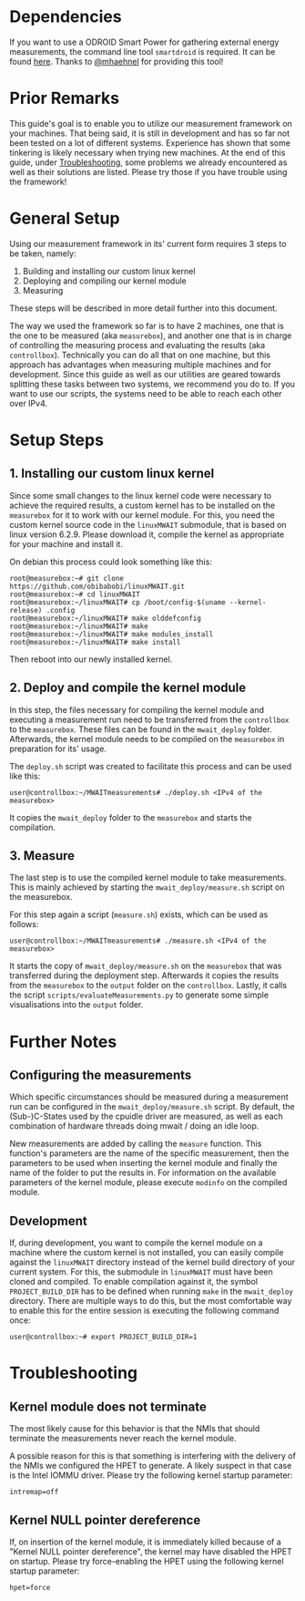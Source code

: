 # Dependencies

If you want to use a ODROID Smart Power for gathering external energy measurements, the command line tool ```smartdroid``` is required.
It can be found [here](https://github.com/obibabobi/SmartDroid).
Thanks to [@mhaehnel](https://github.com/mhaehnel) for providing this tool!

# Prior Remarks

This guide's goal is to enable you to utilize our measurement framework on your machines.
That being said, it is still in development and has so far not been tested on a lot of different systems.
Experience has shown that some tinkering is likely necessary when trying new machines.
At the end of this guide, under [Troubleshooting](#Troubleshooting), some problems we already encountered as well as their solutions are listed.
Please try those if you have trouble using the framework!


# General Setup

Using our measurement framework in its' current form requires 3 steps to be taken, namely:

1. Building and installing our custom linux kernel
2. Deploying and compiling our kernel module
3. Measuring

These steps will be described in more detail further into this document.

The way we used the framework so far is to have 2 machines, one that is the one to be measured (aka ```measurebox```),
and another one that is in charge of controlling the measuring process and evaluating the results (aka ```controllbox```).
Technically you can do all that on one machine, but this approach has advantages when measuring multiple machines and for development.
Since this guide as well as our utilities are geared towards splitting these tasks between two systems, we recommend you do to.
If you want to use our scripts, the systems need to be able to reach each other over IPv4.


# Setup Steps

## 1. Installing our custom linux kernel

Since some small changes to the linux kernel code were necessary to achieve the required results,
a custom kernel has to be installed on the ```measurebox``` for it to work with our kernel module.
For this, you need the custom kernel source code in the ```linuxMWAIT``` submodule, that is based on linux version 6.2.9.
Please download it, compile the kernel as appropriate for your machine and install it.

On debian this process could look something like this:
```console
root@measurebox:~# git clone https://github.com/obibabobi/linuxMWAIT.git
root@measurebox:~# cd linuxMWAIT
root@measurebox:~/linuxMWAIT# cp /boot/config-$(uname --kernel-release) .config
root@measurebox:~/linuxMWAIT# make olddefconfig
root@measurebox:~/linuxMWAIT# make
root@measurebox:~/linuxMWAIT# make modules_install
root@measurebox:~/linuxMWAIT# make install
```
Then reboot into our newly installed kernel.


## 2. Deploy and compile the kernel module

In this step, the files necessary for compiling the kernel module and executing a measurement run need to be transferred from the ```controllbox``` to the ```measurebox```.
These files can be found in the ```mwait_deploy``` folder.
Afterwards, the kernel module needs to be compiled on the ```measurebox``` in preparation for its' usage.

The ```deploy.sh``` script was created to facilitate this process and can be used like this:
```console
user@controllbox:~/MWAITmeasurements# ./deploy.sh <IPv4 of the measurebox>
```
It copies the ```mwait_deploy``` folder to the ```measurebox``` and starts the compilation.


## 3. Measure

The last step is to use the compiled kernel module to take measurements.
This is mainly achieved by starting the ```mwait_deploy/measure.sh``` script on the measurebox.

For this step again a script (```measure.sh```) exists, which can be used as follows:
```console
user@controllbox:~/MWAITmeasurements# ./measure.sh <IPv4 of the measurebox>
```
It starts the copy of ```mwait_deploy/measure.sh``` on the ```measurebox``` that was transferred during the deployment step.
Afterwards it copies the results from the ```measurebox``` to the ```output``` folder on the ```controllbox```.
Lastly, it calls the script ```scripts/evaluateMeasurements.py``` to generate some simple visualisations into the ```output``` folder.


# Further Notes

## Configuring the measurements

Which specific circumstances should be measured during a measurement run can be configured in the ```mwait_deploy/measure.sh``` script.
By default, the (Sub-)C-States used by the cpuidle driver are measured, as well as each combination of hardware threads doing mwait / doing an idle loop.

New measurements are added by calling the ```measure``` function.
This function's parameters are the name of the specific measurement, then the parameters to be used when inserting the kernel module and finally the name of the folder to put the results in.
For information on the available parameters of the kernel module, please execute ```modinfo``` on the compiled module.

## Development

If, during development, you want to compile the kernel module on a machine where the custom kernel is not installed, you can easily compile against the ```linuxMWAIT``` directory instead of the kernel build directory of your current system.
For this, the submodule in ```linuxMWAIT``` must have been cloned and compiled.
To enable compilation against it, the symbol ```PROJECT_BUILD_DIR``` has to be defined when running ```make``` in the ```mwait_deploy``` directory.
There are multiple ways to do this, but the most comfortable way to enable this for the entire session is executing the following command once:
```console
user@controllbox:~# export PROJECT_BUILD_DIR=1
```


# Troubleshooting

## Kernel module does not terminate

The most likely cause for this behavior is that the NMIs that should terminate the measurements never reach the kernel module.


A possible reason for this is that something is interfering with the delivery of the NMIs we configured the HPET to generate.
A likely suspect in that case is the Intel IOMMU driver.
Please try the following kernel startup parameter:
```
intremap=off
```


## Kernel NULL pointer dereference

If, on insertion of the kernel module, it is immediately killed because of a "Kernel NULL pointer dereference", the kernel may have disabled the HPET on startup.
Please try force-enabling the HPET using the following kernel startup parameter:
```
hpet=force
```
